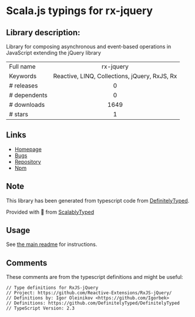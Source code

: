 
# Scala.js typings for rx-jquery


## Library description:
Library for composing asynchronous and event-based operations in JavaScript extending the jQuery library

|                    |                 |
| ------------------ | :-------------: |
| Full name          | rx-jquery |
| Keywords           | Reactive, LINQ, Collections, jQuery, RxJS, Rx |
| # releases         | 0 |
| # dependents       | 0 |
| # downloads        | 1649 |
| # stars            | 1 |

## Links
- [Homepage](https://github.com/Reactive-Extensions/RxJS-jQuery)
- [Bugs](https://github.com/Reactive-Extensions/RxJS-jQuery/issues)
- [Repository](https://github.com/Reactive-Extensions/RxJS-jQuery)
- [Npm](https://www.npmjs.com/package/rx-jquery)
    


## Note
This library has been generated from typescript code from [DefinitelyTyped](https://definitelytyped.org).

Provided with :purple_heart: from [ScalablyTyped](https://github.com/oyvindberg/ScalablyTyped)

## Usage
See [the main readme](../../readme.md) for instructions.

## Comments

These comments are from the typescript definitions and might be useful:
```
// Type definitions for RxJS-jQuery
// Project: https://github.com/Reactive-Extensions/RxJS-jQuery/
// Definitions by: Igor Oleinikov <https://github.com/Igorbek>
// Definitions: https://github.com/DefinitelyTyped/DefinitelyTyped
// TypeScript Version: 2.3

```

